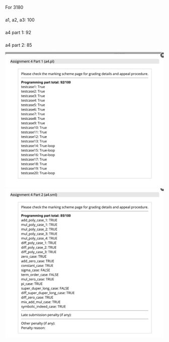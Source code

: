 For 3180

###

a1, a2, a3: 100

###

a4 part 1: 92

###

a4 part 2: 85

![a4_part1](./a4_part1.png)
![a4_part1](./a4_part2.png)

